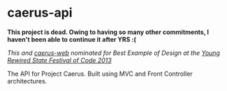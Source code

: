 caerus-api
==========

**This project is dead. Owing to having so many other commitments, I haven't been able to continue it after YRS :(**

*This and [caerus-web](https://github.com/jacobwwalker/caerus-web) nominated for Best Example of Design at the [Young Rewired State Festival of Code 2013](http://hacks.youngrewiredstate.org/events/YRS2013)*

The API for Project Caerus. Built using MVC and Front Controller architectures.
